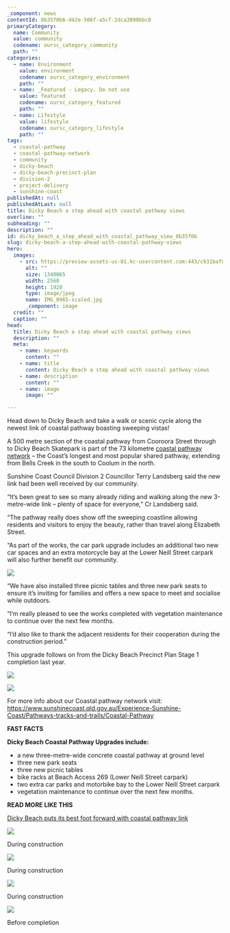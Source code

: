 ```yaml
---
_component: news
contentId: 8b35f0b6-d42e-506f-a5cf-2dca3890bbc8
primaryCategory:
  name: Community
  value: community
  codename: oursc_category_community
  path: ""
categories:
  - name: Environment
    value: environment
    codename: oursc_category_environment
    path: ""
  - name: _Featured - Legacy. Do not use
    value: featured
    codename: oursc_category_featured
    path: ""
  - name: Lifestyle
    value: lifestyle
    codename: oursc_category_lifestyle
    path: ""
tags:
  - coastal-pathway
  - coastal-pathway-network
  - community
  - dicky-beach
  - dicky-beach-precinct-plan
  - division-2
  - project-delivery
  - sunshine-coast
publishedAt: null
publishedAtLast: null
title: Dicky Beach a step ahead with coastal pathway views
overline: ""
subheading: ""
description: ""
id: dicky_beach_a_step_ahead_with_coastal_pathway_view_8b35f0b
slug: dicky-beach-a-step-ahead-with-coastal-pathway-views
hero:
  images:
    - src: https://preview-assets-us-01.kc-usercontent.com:443/c631baf8-1b46-001f-580c-d0001b68b4a8/6a1a7680-15c3-4f1e-83f1-597e4be75775/IMG_0965-scaled.jpg
      alt: ""
      size: 1340065
      width: 2560
      height: 1920
      type: image/jpeg
      name: IMG_0965-scaled.jpg
      _component: image
  credit: ""
  caption: ""
head:
  title: Dicky Beach a step ahead with coastal pathway views
  description: ""
  meta:
    - name: keywords
      content: ""
    - name: title
      content: Dicky Beach a step ahead with coastal pathway views
    - name: description
      content: ""
    - name: image
      image: ""

---
```

Head down to Dicky Beach and take a walk or scenic cycle along the newest link of coastal pathway boasting sweeping vistas!

A 500 metre section of the coastal pathway from Cooroora Street through to Dicky Beach Skatepark is part of the 73 kilometre [coastal pathway network](https://www.sunshinecoast.qld.gov.au/Experience-Sunshine-Coast/Pathways-tracks-and-trails/Coastal-Pathway)
&#x20;– the Coast’s longest and most popular shared pathway, extending from Bells Creek in the south to Coolum in the north.

Sunshine Coast Council Division 2 Councillor Terry Landsberg said the new link had been well received by our community.

“It’s been great to see so many already riding and walking along the new 3-metre-wide link – plenty of space for everyone,” Cr Landsberg said.

“The pathway really does show off the sweeping coastline allowing residents and visitors to enjoy the beauty, rather than travel along Elizabeth Street.

“As part of the works, the car park upgrade includes an additional two new car spaces and an extra motorcycle bay at the Lower Neill Street carpark will also further benefit our community.

![](https://preview-assets-us-01.kc-usercontent.com:443/c631baf8-1b46-001f-580c-d0001b68b4a8/2601b361-183a-4308-ad0f-3568a5aa5cb0/IMG_0949-1024x768.jpg)

“We have also installed three picnic tables and three new park seats to ensure it’s inviting for families and offers a new space to meet and socialise while outdoors.

“I’m really pleased to see the works completed with vegetation maintenance to continue over the next few months.

“I’d also like to thank the adjacent residents for their cooperation during the construction period.”

This upgrade follows on from the Dicky Beach Precinct Plan Stage 1 completion last year.

![](https://preview-assets-us-01.kc-usercontent.com:443/c631baf8-1b46-001f-580c-d0001b68b4a8/c171d81b-7471-472a-9da4-5966b2f21e06/IMG_0961-1024x768.jpg)

![](https://preview-assets-us-01.kc-usercontent.com:443/c631baf8-1b46-001f-580c-d0001b68b4a8/718842f9-d9bf-44ac-b4ea-b7575c9d60c1/IMG_0932-1024x768.jpg)

For more info about our Coastal pathway network visit: <https://www.sunshinecoast.qld.gov.au/Experience-Sunshine-Coast/Pathways-tracks-and-trails/Coastal-Pathway>


**FAST FACTS**

**Dicky Beach Coastal Pathway Upgrades include:**

*   a new three-metre-wide concrete coastal pathway at ground level
*   three new park seats
*   three new picnic tables
*   bike racks at Beach Access 269 (Lower Neill Street carpark)
*   two extra car parks and motorbike bay to the Lower Neill Street carpark
*   vegetation maintenance to continue over the next few months.

**READ MORE LIKE THIS**

[Dicky Beach puts its best foot forward with coastal pathway link](https://oursc.com.au/community/dicky-beach-puts-its-best-foot-forward-with-coastal-pathway-link)


![](https://preview-assets-us-01.kc-usercontent.com:443/c631baf8-1b46-001f-580c-d0001b68b4a8/274ce67a-751c-4536-a1a0-4448f4b1a56b/11-1024x768.jpg)

During construction

![](https://preview-assets-us-01.kc-usercontent.com:443/c631baf8-1b46-001f-580c-d0001b68b4a8/dfdf486d-fe56-43cb-9419-65e3be70d424/1-1-1024x768.jpg)

During construction

![](https://preview-assets-us-01.kc-usercontent.com:443/c631baf8-1b46-001f-580c-d0001b68b4a8/cda601de-68ce-4095-a7ad-c37a5c892b70/8-1-1024x768.jpg)

During construction

![](https://preview-assets-us-01.kc-usercontent.com:443/c631baf8-1b46-001f-580c-d0001b68b4a8/8371a492-512e-4dce-9628-ad8af5deb921/9-1024x768.jpg)

Before completion
